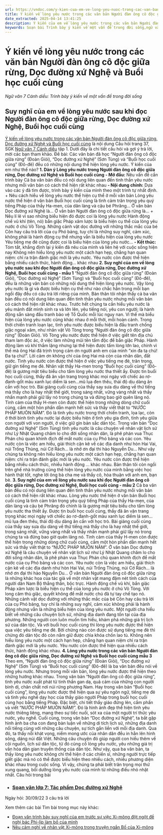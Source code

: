 ```yaml
---
url: https://vndoc.com/y-kien-cua-em-ve-long-yeu-nuoc-trong-cac-van-ban-nguoi-dan-ong-co-doc-giua-rung-doc-duong-xu-nghe-va-buoi-hoc-cuoi-cung-273021
title: Ý kiến về lòng yêu nước trong các văn bản Người đàn ông cô độc giữa rừng, Dọc đường xứ Nghệ và Buổi học cuối cùng - Ngữ văn 7 Cánh diều: Trình bày ý kiến về một vấn đề trong đời sống - VnDoc.com
date_extracted: 2025-04-14 13:41:25
description: Ý kiến của em về lòng yêu nước trong các văn bản Người đàn ông cô độc giữa rừng, Dọc đường xứ Nghệ và Buổi học cuối cùng bao gồm dàn ý và bài văn mẫu cho các em tham khảo làm bài.
keywords: Soạn bài Trình bày ý kiến về một vấn đề trong đời sống,ngữ văn lớp 7 cánh diều,soạn văn 7,soạn văn 7 cánh diều,Trình bày ý kiến về một vấn đề trong đời sống cánh diều,Dọc đường xứ Nghệ,văn 7,ngữ văn 7,ngữ văn 7 cánh diều,buổi học cuối cùng,ý kiến về lòng yêu nước trong dọc đường xứ nghệ,lòng yêu nước trong văn bản người đàn ông cô độc giữa rừng,lòng yêu nước trong buổi học cuối cùng
---
```


# Ý kiến về lòng yêu nước trong các văn bản Người đàn ông cô độc giữa rừng, Dọc đường xứ Nghệ và Buổi học cuối cùng
 _Ngữ văn 7 Cánh diều: Trình bày ý kiến về một vấn đề trong đời sống_
## **Suy nghĩ của em về lòng yêu nước sau khi đọc Người đàn ông cô độc giữa rừng, Dọc đường xứ Nghệ, Buổi học cuối cùng**
[Ý kiến về lòng yêu nước trong các văn bản Người đàn ông cô độc giữa rừng, Dọc đường xứ Nghệ và Buổi học cuối cùng](<https://vndoc.com/y-kien-cua-em-ve-long-yeu-nuoc-trong-cac-van-ban-nguoi-dan-ong-co-doc-giua-rung-doc-duong-xu-nghe-va-buoi-hoc-cuoi-cung-273021>) là nội dung Câu hỏi trang 37, SGK [Ngữ văn 7 Cánh diều](<https://vndoc.com/ngu-van-7-tap-1-cd>) tập 1. Dưới đây là chi tiết câu hỏi và gợi ý trả lời, mời các bạn tham khảo.
Đề bài: Các văn bản đã học “Người đàn ông cô độc giữa rừng” \(Đoàn Giỏi\), “Dọc đường xứ Nghệ” \(Sơn Tùng\) và “Buổi học cuối cùng” \(Đô-đê\) đều có những nội dung thể hiện lòng yêu nước. Ý kiến của em như thế nào?
**1\. Dàn ý Lòng yêu nước trong Người đàn ông cô độc giữa rừng, Dọc đường xứ Nghệ và Buổi học cuối cùng**
**\- Mở đầu:** Nêu vấn đề cần trình bày
Cả ba văn bản đều có nội dung liên quan đến tinh thần yêu nước nhưng mỗi văn bản có cách thể hiện rất khác nhau
**\- Nội dung chính:** Dựa vào các ý đã tìm được, trình bày ý kiến của mình theo một trình tự nhất định.
\+ Nêu cách hiểu về lòng yêu nước thể hiện cụ thể ở mỗi văn bản
Lòng yêu nước thể hiện ở văn bản Buổi học cuối cùng là tình cảm trân trọng yêu quý tiếng Pháp của thầy Ha-men, của dân làng và cậu bé Phrăng… Ở văn bản Dọc đường xứ Nghệ là… Ở văn bản Người đàn ông cô độc giữa rừng là…
\+ Nêu lí lẽ vì sao những biểu hiện đó được coi là lòng yêu nước
Hành động chế vũ khí \(tên, nỏ\) bắn giặc Pháp xâm lược là biểu hiện cụ thể của lòng yêu nước ở chú Võ Tòng.
Những cảnh vật dọc đường với những thắc mắc của bé Côn hay câu trả lời của cụ Phó bảng, tuy chỉ là những suy nghĩ, cảm xúc, không phải là hành động cụ thể nhưng vẫn là biểu hiện của lòng yêu nước
Yêu tiếng mẹ đẻ cũng được coi là biểu hiện của lòng yêu nước…
**\- Kết thúc:** Tóm tắt, khẳng định lại ý kiến đã nêu của mình và liên hệ với cuộc sống hiện nay
Không nên hiểu lòng yêu nước một cách hạn hẹp, chẳng hạn quan niệm: chỉ ra trận đánh giặc mới là yêu nước. Yêu nước còn được thể hiện bằng nhiều cách thức, hành động… khác nhau
**2\. Suy nghĩ của em về lòng yêu nước sau khi đọc Người đàn ông cô độc giữa rừng, Dọc đường xứ Nghệ, Buổi học cuối cùng - mẫu 1**
“Người đàn ông cô độc giữa rừng” \(Đoàn Giỏi\), “Dọc đường xứ Nghệ” \(Sơn Tùng\) và “Buổi học cuối cùng” \(Đô-đê\), đều là những văn bản có những nội dung thể hiện lòng yêu nước. Vậy lòng yêu nước là gì và được biểu hiện cụ thể như nào chắc hẳn trong mỗi bạn ngồi đây đều có câu trả lời riêng của mình. Bản thân tôi nhận thấy cả ba văn bản đều có nội dung liên quan đến tinh thần yêu nước nhưng mỗi văn bản có cách thể hiện rất khác nhau.
Trước hết chúng ta cần hiểu yêu nước là yêu mảnh đất mình sinh ra và lớn lên, yêu tiếng nói, yêu con người; là hành động sẵn sàng đấu tranh bảo vệ Tổ Quốc mỗi lúc nguy nan. Vì thế mà biểu hiện của lòng yêu nước cũng khác nhau ở mỗi thời, mỗi hoàn cảnh.
Trong thời chiến tranh loạn lạc, tình yêu nước được biểu hiện là đấu tranh chống giặc ngoại xâm, như nhân vật Võ Tòng trong “Người đàn ông cô độc giữa rừng” \(Đoàn Giỏi\). Võ Tòng yêu nước được thể hiện ở việc giết tên địa chủ tham lam độc ác, ở việc làm những mũi tên tẩm độc để bắn giặc Pháp. Hành động làm vũ khí thầm lặng nhưng lại thể hiện được tấm lòng lớn lao, chính vì thế mà ông Hai đã trịnh trọng cảm ơn người anh em của mình “xin đa tạ chú\! Đa tạ chú\!”. Lời cảm ơn không chỉ của ông Hai mà còn của nhân dân, đất nước.
Tình yêu nước còn được thể hiện ở việc yêu tiếng mẹ đẻ, trân trọng, giữ gìn tiếng mẹ đẻ. Nhân vật thầy Ha-men trong “Buổi học cuối cùng” \(Đô-đê\) là gương mặt tiêu biểu cho tấm lòng yêu nước tha thiết ấy. Được tin buổi học cuối cùng, thầy đã ăn vận trang trọng khác mọi ngày với chiếc áo rơ-đanh-gốt màu xanh lục diềm lá sen…mũ lụa đen thêu, thái độ dịu dàng ân cần với học trò. Bài giảng cuối cùng của thầy say sưa dịu dàng về thứ tiếng mà thầy cho là hay nhất thế giới, trong sáng nhất, vững vàng nhất và thầy nhấn mạnh phải giữ lấy nó trong chúng ta và đừng bao giờ quên lãng nó. Tình cảm của thầy H-men còn được thể hiện trong những dòng chữ cuối cùng, cầm một hòn phấn dằn mạnh hết sức và thầy viết thật to “NƯỚC PHÁP MUÔN NĂM”.
Đó là tình yêu nước trong thời chiến tranh, lọa lạc, còn ở thời bình tình yêu nước lại được biểu hiện ở tình yêu gia đình, tình yêu giữa con người với von người, ở việc giữ gìn bản sắc dân tộc. Trong văn bản “Dọc đường xứ Nghệ” \(Sơn Tùng\) tình yêu nước là câu chuyện về nhân vật lịch sử như Lý Nhật Quang chăm lo cho đời sống nhân dân, là phê phán vua Thục Phán chủ quan khinh địch để mất nước của cụ Phó bảng và các con. Yêu nước còn là việc am hiểu, giải thích cặn kẽ về các địa danh như hòn Hai Vai, núi Trống Thủng, núi Cờ Rách… là nhớ ơn đại thi hào Nguyễn Du…
Như vậy chúng ta không nên hiểu lòng yêu nước một cách hạn hẹp, chẳng hạn quan niệm: chỉ ra trận đánh giặc mới là yêu nước. Yêu nước còn được thể hiện bằng nhiều cách thức, nhiều hành động ... khác nhau. Bản thân tôi còn ngồi trên ghế nhà trường cũng thể hiện lòng yêu nước của mình bằng việc học hành thật tốt, nghe lời ông bà cha mẹ và thầy cô, hòa thuận với anh em, bạn bè.
**3\. Suy nghĩ của em về lòng yêu nước sau khi đọc Người đàn ông cô độc giữa rừng, Dọc đường xứ Nghệ, Buổi học cuối cùng - mẫu 2**
Cả ba văn bản đều có nội dung liên quan đến tinh thần yêu nước nhưng mỗi văn bản có cách thể hiện rất khác nhau. Lòng yêu nước thể hiện ở văn bản Buổi học cuối cùng là tình cảm trân trọng yêu quý tiếng Pháp của thầy Ha-men, của dân làng và cậu bé Phrăng đó chính là là gương mặt tiêu biểu cho tấm lòng yêu nước tha thiết ấy. Được tin buổi học cuối cùng, thầy đã ăn vận trang trọng khác mọi ngày với chiếc áo rơ-đanh-gốt màu xanh lục diềm lá sen…mũ lụa đen thêu, thái độ dịu dàng ân cần với học trò. Bài giảng cuối cùng của thầy say sưa dịu dàng về thứ tiếng mà thầy cho là hay nhất thế giới, trong sáng nhất, vững vàng nhất và thầy nhấn mạnh phải giữ lấy nó trong chúng ta và đừng bao giờ quên lãng nó. Tình cảm của thầy H-men còn được thể hiện trong những dòng chữ cuối cùng, cầm một hòn phấn dằn mạnh hết sức và thầy viết thật to “NƯỚC PHÁP MUÔN NĂM”. Ở văn bản Dọc đường xứ Nghệ là câu chuyện về nhân vật lịch sử như Lý Nhật Quang chăm lo cho đời sống nhân dân, là phê phán vua Thục Phán chủ quan khinh địch để mất nước của cụ Phó bảng và các con. Yêu nước còn là việc am hiểu, giải thích cặn kẽ về các địa danh như hòn Hai Vai, núi Trống Thủng, núi Cờ Rách… là nhớ ơn đại thi hào Nguyễn Du… Ở văn bản Người đàn ông cô độc giữa rừng là những khác họa của tác giả về một nhân vật mang đậm nét tính cách của người dân Nam Bộ thẳng thắn, bộc trực. Hành động chế vũ khí, bắn giặc Pháp xâm lược là biểu hiện cụ thể của long yêu nước ở chú Võ Tòng. Với long căm thù giặc, quyết không để mất nước chú đã tự tay chế tạo nỏ. Những cảnh vật dọc đường với những thắc mắc của bé Côn hay câu trả lời của cụ Phó bảng, tuy chỉ là những suy nghĩ, cảm xúc không phải là hành động nhưng vẫn là những biểu hiện của lòng yêu nước. Một người cha hiểu biết về những câu chuyện lịch sử, những địa danh đang tồn tại của địa phương. Những người con luôn muốn tìm hiểu, khám phá những giá trị lịch sử của dân tộc. Và với buổi học cuối cùng thì lòng yêu nước được thể hiện qua việc yêu tiếng mẹ đẻ. Bởi chừng nào còn được sử dụng tiếng mẹ đẻ thì chừng đó dân tộc đó còn nắm giữ được chìa khóa chốn lao tù.
Không nên hiểu lòng yêu nước một cách hạn hẹp, chẳng hạn quan niệm chỉ ra trận đánh giặc mới là yêu nước. Yêu nước còn được thể hiện qua nhiều cách thức, hành động khác nhau.
**4\. Lòng yêu nước trong các văn bản Người đàn ông cô độc giữa rừng, Dọc đường xứ Nghệ và Buổi học cuối cùng mẫu 3**
Theo em, “Người đàn ông cô độc giữa rừng” \(Đoàn Giỏi\), “Dọc đường xứ Nghệ” \(Sơn Tùng\) và “Buổi học cuối cùng” \(Đô-đê\) là ba văn bản đều nói về lòng yêu nước. Nhưng trong mỗi văn bản, lòng yêu nước được thể hiện theo những hướng khác nhau.
Trong văn bản “Người đàn ông cô độc giữa rừng”, tình yêu nước xuất phát từ tinh thần gan dạ, quả cảm của những con người bình dị, chân chất nơi núi rừng phương Nam. Hay trong văn bản “Buổi học cuối cùng”, lòng yêu nước được thể hiện qua sự yêu ngôn ngữ, tiếng mẹ đẻ và tình yêu nghề dạy học của thầy giáo người Pháp trong buổi học cuối cùng học bằng tiếng Pháp. Đặc biệt, chi tiết thầy giáo đứng lên, cầm phấn và viết “NƯỚC PHÁP MUÔN NĂM\!”. Đó là hình ảnh đẹp thể hiện tình yêu nước thiêng liêng, mang theo sự tiếc nuối, sót xa của một người trí thức yêu nước, yêu nghề. Cuối cùng, trong văn bản “Dọc đường xứ Nghệ”, ta bắt gặp hình ảnh ba cha con đang bàn luận về những di tích lịch sử, những địa danh nổi tiếng cùng với những câu chuyện, sự tích gắn liền với mỗi địa danh. Qua đó, ta thấy nỗi khát vọng, niềm mong ước của nhân dân đều in hằn lên hình sông, dáng núi đất Việt. Những câu chuyện đó giúp người con hiểu thêm về cội nguồn, lịch sử dân tộc, từ đó củng cố lòng yêu nước, yêu những giá trị văn hóa dân gian truyền thống của dân tộc.
Như vậy, qua ba văn bản, ta thấy lòng yêu nước không chỉ thể hiện ở các chiến sĩ, những người trực tiếp giết giặc mà nó có thể được biểu hiện theo nhiều cách, nhiều phương diện khác nhau trong cuộc sống. Vì vậy, chúng ta phải biết trân trọng mọi thứ xung quang, bồi dưỡng lòng yêu nước của mình từ những điều nhỏ nhặt nhất.
Câu hỏi trong bài
  * ### [ Soạn văn lớp 7: Tác phẩm Dọc đường xứ Nghệ ](</tac-pham-bai-doc-duong-xu-nghe-la-nhu-the-nao-276859> "Tác phẩm bài Dọc đường xứ Nghệ là như thế nào")
Ngày hỏi: 30/09/22  3 câu trả lời 

Xem thêm các bài Tìm bài trong mục này khác:
  * [Đoạn văn trình bày suy nghĩ của em trước sự việc Xi-mông đột ngột đề nghị bác Phi-líp làm bố của mình](</doan-van-trinh-bay-suy-nghi-cua-em-truoc-su-viec-xi-mong-dot-ngot-de-nghi-bac-phi-lip-lam-bo-cua-minh-276273>)
  * [Nêu cảm nghĩ về nhân vật Xi-mông trong truyện ngắn Bố của Xi-mông](</neu-cam-nghi-ve-nhan-vat-xi-mong-trong-truyen-ngan-bo-cua-xi-mong-276704>)

